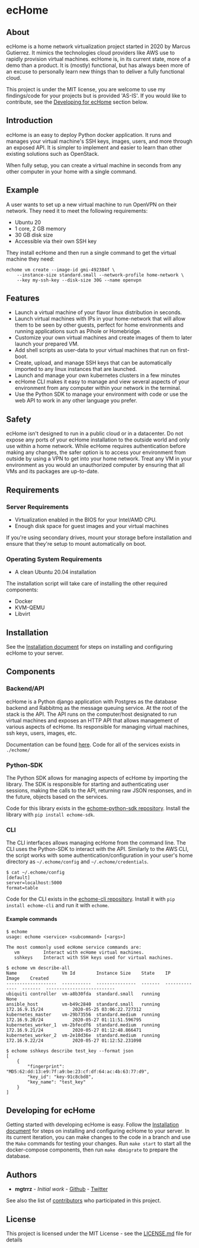 # ecHome

## About

ecHome is a home network virtualization project started in 2020 by Marcus Gutierrez. It mimics the technologies cloud providers like AWS use to rapidly provision virtual machines. ecHome is, in its current state, more of a demo than a product. It is (mostly) functional, but has always been more of an excuse to personally learn new things than to deliver a fully functional cloud. 

This project is under the MIT license, you are welcome to use my findings/code for your projects but is provided 'AS-IS'. If you would like to contribute, see the [Developing for ecHome](#developing-for-echome) section below.

## Introduction

ecHome is an easy to deploy Python docker application. It runs and manages your virtual machine's SSH keys, images, users, and more through an exposed API. It is simpler to implement and easier to learn than other existing solutions such as OpenStack.

When fully setup, you can create a virtual machine in seconds from any other computer in your home with a single command.

## Example

A user wants to set up a new virtual machine to run OpenVPN on their network. They need it to meet the following requirements:

- Ubuntu 20
- 1 core, 2 GB memory
- 30 GB disk size
- Accessible via their own SSH key

They install ecHome and then run a single command to get the virtual machine they need:

```
echome vm create --image-id gmi-492384f \
    --instance-size standard.small --network-profile home-network \
    --key my-ssh-key --disk-size 30G --name openvpn
```

## Features

* Launch a virtual machine of your flavor linux distribution in seconds.
* Launch virtual machines with IPs in your home-network that will allow them to be seen by other guests, perfect for home environments and running applications such as Pihole or Homebridge.
* Customize your own virtual machines and create images of them to later launch your prepared VM.
* Add shell scripts as user-data to your virtual machines that run on first-boot.
* Create, upload, and manage SSH keys that can be automatically imported to any linux instances that are launched.
* Launch and manage your own kubernetes clusters in a few minutes
* ecHome CLI makes it easy to manage and view several aspects of your environment from any computer within your network in the terminal.
* Use the Python SDK to manage your environment with code or use the web API to work in any other language you prefer.


## Safety

ecHome isn't designed to run in a public cloud or in a datacenter. Do not expose any ports of your ecHome installation to the outside world and only use within a home network. While ecHome requires authentication before making any changes, the safer option is to access your environment from outside by using a VPN to get into your home network. Treat any VM in your environment as you would an unauthorized computer by ensuring that all VMs and its packages are up-to-date.


## Requirements

### Server Requirements

* Virtualization enabled in the BIOS for your Intel/AMD CPU.
* Enough disk space for guest images and your virtual machines

If you're using secondary drives, mount your storage before installation and ensure that they're setup to mount automatically on boot.

### Operating System Requirements

* A clean Ubuntu 20.04 installation

The installation script will take care of installing the other required components:

* Docker
* KVM-QEMU
* Libvirt

## Installation

See the [Installation document](docs/installation/01-install.md) for steps on installing and configuring ecHome to your server.

## Components

### Backend/API

ecHome is a Python django application with Postgres as the database backend and Rabbitmq as the message queuing service. At the root of the stack is the API. The API runs on the computer/host designated to run virtual machines and exposes an HTTP API that allows management of various aspects of ecHome. Its responsible for managing virtual machines, ssh keys, users, images, etc.

Documentation can be found [here](docs/web-api/01-introduction.md). Code for all of the services exists in `./echome/`

### Python-SDK

The Python SDK allows for managing aspects of ecHome by importing the library. The SDK is responsible for starting and authenticating user sessions, making the calls to the API, returning raw JSON responses, and in the future, objects based on the services.

Code for this library exists in the [echome-python-sdk repository](https://github.com/mgtrrz/echome-python-sdk). Install the library with `pip install echome-sdk`.


### CLI

The CLI interfaces allows managing ecHome from the command line. The CLI uses the Python-SDK to interact with the API. Similarly to the AWS CLI, the script works with some authentication/configuration in your user's home directory as `~/.echome/config` and `~/.echome/credentials`.

```
$ cat ~/.echome/config
[default]
server=localhost:5000
format=table
```

Code for the CLI exists in the [echome-cli repository](https://github.com/mgtrrz/echome-cli). Install it with `pip install echome-cli` and run it with `echome`.

#### Example commands

```
$ echome
usage: echome <service> <subcommand> [<args>]

The most commonly used ecHome service commands are:
   vm         Interact with ecHome virtual machines.
   sshkeys    Interact with SSH keys used for virtual machines.

$ echome vm describe-all
Name                 Vm Id        Instance Size    State    IP              Image    Created
-------------------  -----------  ---------------  -------  --------------  -------  --------------------------
ubiquiti controller  vm-a8b30fda  standard.small   running                           None
ansible_host         vm-b49c2840  standard.small   running  172.16.9.15/24           2020-05-25 03:06:22.727312
kubernetes_master    vm-29b73556  standard.medium  running  172.16.9.20/24           2020-05-27 01:11:51.596795
kubernetes_worker_1  vm-2bfecdf6  standard.medium  running  172.16.9.21/24           2020-05-27 01:12:48.866471
kubernetes_worker_2  vm-2e10d36e  standard.medium  running  172.16.9.22/24           2020-05-27 01:12:52.231098

$ echome sshkeys describe test_key --format json
[
    {
        "fingerprint": "MD5:62:dd:13:e9:7f:a9:be:23:cf:df:64:ac:4b:63:77:d9",
        "key_id": "key-91c8cbd8",
        "key_name": "test_key"
    }
]
```

## <a name="developing-for-echome"></a>Developing for ecHome

Getting started with developing ecHome is easy. Follow the [Installation document](docs/installation/01-install.md) for steps on installing and configuring ecHome to your server. In its current iteration, you can make changes to the code in a branch and use the `Make` commands for testing your changes. Run `make start` to start all the docker-compose components, then run `make dbmigrate` to prepare the database.

## Authors

* **mgtrrz** - *Initial work* - [Github](https://github.com/mgtrrz) - [Twitter](https://twitter.com/marknine)

See also the list of [contributors](https://github.com/mgtrrz/echome/contributors) who participated in this project.

## License

This project is licensed under the MIT License - see the [LICENSE.md](LICENSE.md) file for details
